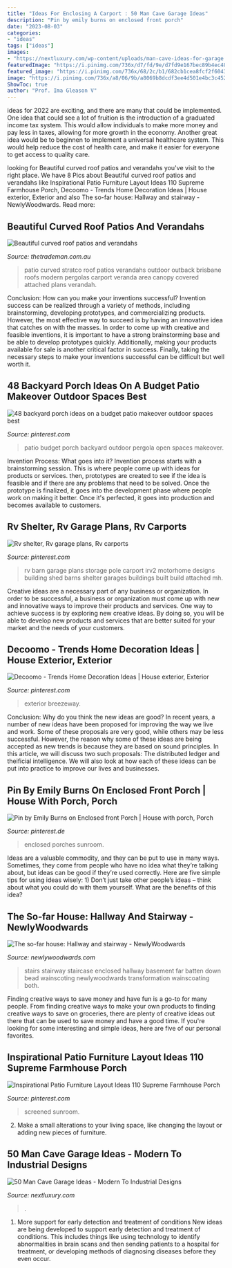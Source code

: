 ```yaml
---
title: "Ideas For Enclosing A Carport : 50 Man Cave Garage Ideas"
description: "Pin by emily burns on enclosed front porch"
date: "2023-08-03"
categories:
- "ideas"
tags: ["ideas"]
images:
- "https://nextluxury.com/wp-content/uploads/man-cave-ideas-for-garage.jpg"
featuredImage: "https://i.pinimg.com/736x/d7/fd/9e/d7fd9e167bec89b4ec48de4adc3226c5.jpg"
featured_image: "https://i.pinimg.com/736x/68/2c/b1/682cb1cea8fcf2f6043010c5afa1534c.jpg"
image: "https://i.pinimg.com/736x/a8/06/9b/a8069b8dcdf3ee4d501e4bc3c4524824.jpg"
ShowToc: true
author: "Prof. Ima Gleason V"
---
```



ideas for 2022 are exciting, and there are many that could be implemented. One idea that could see a lot of fruition is the introduction of a graduated income tax system. This would allow individuals to make more money and pay less in taxes, allowing for more growth in the economy. Another great idea would be to beginnen to implement a universal healthcare system. This would help reduce the cost of health care, and make it easier for everyone to get access to quality care.

	

		
looking for Beautiful curved roof patios and verandahs you've visit to the right place. We have 8 Pics about Beautiful curved roof patios and verandahs like Inspirational Patio Furniture Layout Ideas 110 Supreme Farmhouse Porch, Decoomo - Trends Home Decoration Ideas | House exterior, Exterior and also The so-far house: Hallway and stairway - NewlyWoodwards. Read more:
		
    
## Beautiful Curved Roof Patios And Verandahs

<img loading=lazy src="http://thetrademan.com.au/content/2-verandahs-patios/5-curved/curved-attached-patio.jpg" onerror="this.onerror=null;this.src='https://tse1.mm.bing.net/th?id=OIP.EWYSEZ-pi5KwxeUJi3r6WgHaE8&amp;pid=15.1';" alt="Beautiful curved roof patios and verandahs">

_Source: thetrademan.com.au_

>patio curved stratco roof patios verandahs outdoor outback brisbane roofs modern pergolas carport veranda area canopy covered attached plans verandah. 

	

Conclusion: How can you make your inventions successful?
Invention success can be realized through a variety of methods, including brainstorming, developing prototypes, and commercializing products. However, the most effective way to succeed is by having an innovative idea that catches on with the masses. In order to come up with creative and feasible inventions, it is important to have a strong brainstorming base and be able to develop prototypes quickly. Additionally, making your products available for sale is another critical factor in success. Finally, taking the necessary steps to make your inventions successful can be difficult but well worth it.

    
## 48 Backyard Porch Ideas On A Budget Patio Makeover Outdoor Spaces Best

<img loading=lazy src="https://i.pinimg.com/736x/d7/fd/9e/d7fd9e167bec89b4ec48de4adc3226c5.jpg" onerror="this.onerror=null;this.src='https://tse3.mm.bing.net/th?id=OIP.aV_O4cWPKHzdhRj374-MTAHaLL&amp;pid=15.1';" alt="48 backyard porch ideas on a budget patio makeover outdoor spaces best">

_Source: pinterest.com_

>patio budget porch backyard outdoor pergola open spaces makeover. 

	

Invention Process: What goes into it?
Invention process starts with a brainstorming session. This is where people come up with ideas for products or services. then, prototypes are created to see if the idea is feasible and if there are any problems that need to be solved. Once the prototype is finalized, it goes into the development phase where people work on making it better. Once it's perfected, it goes into production and becomes available to customers.

    
## Rv Shelter, Rv Garage Plans, Rv Carports

<img loading=lazy src="https://i.pinimg.com/736x/14/21/a7/1421a74d9ff3984b3e74d204160d72d8.jpg" onerror="this.onerror=null;this.src='https://tse1.mm.bing.net/th?id=OIP.a6OfN8mJxgAheBjg7FvUmgHaJ3&amp;pid=15.1';" alt="Rv shelter, Rv garage plans, Rv carports">

_Source: pinterest.com_

>rv barn garage plans storage pole carport irv2 motorhome designs building shed barns shelter garages buildings built build attached mh. 

	

Creative ideas are a necessary part of any business or organization. In order to be successful, a business or organization must come up with new and innovative ways to improve their products and services. One way to achieve success is by exploring new creative ideas. By doing so, you will be able to develop new products and services that are better suited for your market and the needs of your customers.

    
## Decoomo - Trends Home Decoration Ideas | House Exterior, Exterior

<img loading=lazy src="https://i.pinimg.com/736x/68/2c/b1/682cb1cea8fcf2f6043010c5afa1534c.jpg" onerror="this.onerror=null;this.src='https://tse2.mm.bing.net/th?id=OIP.3WScww14s85zrsjXwVF8eQAAAA&amp;pid=15.1';" alt="Decoomo - Trends Home Decoration Ideas | House exterior, Exterior">

_Source: pinterest.com_

>exterior breezeway. 

	

Conclusion: Why do you think the new ideas are good?
In recent years, a number of new ideas have been proposed for improving the way we live and work. Some of these proposals are very good, while others may be less successful. However, the reason why some of these ideas are being accepted as new trends is because they are based on sound principles. In this article, we will discuss two such proposals: The distributed ledger and theificial intelligence. We will also look at how each of these ideas can be put into practice to improve our lives and businesses.

    
## Pin By Emily Burns On Enclosed Front Porch | House With Porch, Porch

<img loading=lazy src="https://i.pinimg.com/736x/a8/06/9b/a8069b8dcdf3ee4d501e4bc3c4524824.jpg" onerror="this.onerror=null;this.src='https://tse1.mm.bing.net/th?id=OIP.H5SUCO2jaoLmLxTVIAFLBwHaHz&amp;pid=15.1';" alt="Pin by Emily Burns on Enclosed front Porch | House with porch, Porch">

_Source: pinterest.de_

>enclosed porches sunroom. 

	

Ideas are a valuable commodity, and they can be put to use in many ways. Sometimes, they come from people who have no idea what they’re talking about, but ideas can be good if they’re used correctly. Here are five simple tips for using ideas wisely: 1) Don’t just take other people’s ideas – think about what you could do with them yourself. What are the benefits of this idea?

    
## The So-far House: Hallway And Stairway - NewlyWoodwards

<img loading=lazy src="https://newlywoodwards.com/wp-content/uploads/2013/03/6189959413_d7a232861b_b.jpg" onerror="this.onerror=null;this.src='https://tse4.mm.bing.net/th?id=OIP.gJ93si3Pn7lX1NehZQSOlQHaLG&amp;pid=15.1';" alt="The so-far house: Hallway and stairway - NewlyWoodwards">

_Source: newlywoodwards.com_

>stairs stairway staircase enclosed hallway basement far batten down bead wainscoting newlywoodwards transformation wainscoating both. 

	

Finding creative ways to save money and have fun is a go-to for many people. From finding creative ways to make your own products to finding creative ways to save on groceries, there are plenty of creative ideas out there that can be used to save money and have a good time. If you're looking for some interesting and simple ideas, here are five of our personal favorites.

    
## Inspirational Patio Furniture Layout Ideas 110 Supreme Farmhouse Porch

<img loading=lazy src="https://i.pinimg.com/originals/51/19/72/511972779d91b3891d85fbed46a36b87.jpg" onerror="this.onerror=null;this.src='https://tse2.mm.bing.net/th?id=OIP.uwYKwX4LNsMjV5vpEHVTtgHaJ3&amp;pid=15.1';" alt="Inspirational Patio Furniture Layout Ideas 110 Supreme Farmhouse Porch">

_Source: pinterest.com_

>screened sunroom. 

	

2. Make a small alterations to your living space, like changing the layout or adding new pieces of furniture. 

    
## 50 Man Cave Garage Ideas - Modern To Industrial Designs

<img loading=lazy src="https://nextluxury.com/wp-content/uploads/man-cave-ideas-for-garage.jpg" onerror="this.onerror=null;this.src='https://tse4.mm.bing.net/th?id=OIP.kogorEyd_qLeyTYstTN0zgAAAA&amp;pid=15.1';" alt="50 Man Cave Garage Ideas - Modern To Industrial Designs">

_Source: nextluxury.com_

>. 

	

1) More support for early detection and treatment of conditions
New ideas are being developed to support early detection and treatment of conditions. This includes things like using technology to identify abnormalities in brain scans and then sending patients to a hospital for treatment, or developing methods of diagnosing diseases before they even occur.

